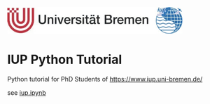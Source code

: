 <img src="img/ub-iup-logo_640.jpg" width=400 />

# IUP Python Tutorial

Python tutorial for PhD Students of https://www.iup.uni-bremen.de/

see [iup.ipynb](iup.ipynb)
